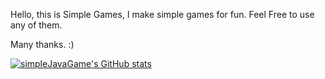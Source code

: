 Hello, this is Simple Games, I make simple games for fun. Feel Free to use any of them.

Many thanks. :)

[![simpleJavaGame's GitHub stats](https://github-readme-stats.vercel.app/api?username=simpleJavaGames&show_icons=true&theme=dracula)](https://github.com/SCHOOLACCOUNT32)
